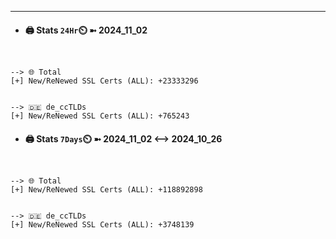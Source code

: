 

---
- #### 🖨️ **Stats** `24Hr`⏲️ ➼ 2024_11_02
```console


--> 🌐 Total
[+] New/ReNewed SSL Certs (ALL): +23333296


--> 🇩🇪 de_ccTLDs
[+] New/ReNewed SSL Certs (ALL): +765243

```

- #### 🖨️ **Stats** `7Days`⏲️ ➼ 2024_11_02 <--> 2024_10_26
```console


--> 🌐 Total
[+] New/ReNewed SSL Certs (ALL): +118892898


--> 🇩🇪 de_ccTLDs
[+] New/ReNewed SSL Certs (ALL): +3748139

```

